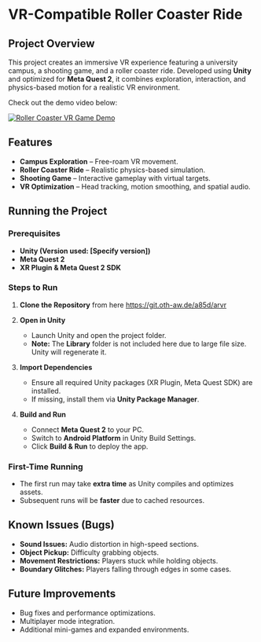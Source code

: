 
# VR-Compatible Roller Coaster Ride

## Project Overview
This project creates an immersive VR experience featuring a university campus, a shooting game, and a roller coaster ride. Developed using **Unity** and optimized for **Meta Quest 2**, it combines exploration, interaction, and physics-based motion for a realistic VR environment.

Check out the demo video below:

[![Roller Coaster VR Game Demo](https://img.youtube.com/vi/OEYSQe4HpW8/maxresdefault.jpg)](https://youtu.be/OEYSQe4HpW8)


## Features
- **Campus Exploration** – Free-roam VR movement.
- **Roller Coaster Ride** – Realistic physics-based simulation.
- **Shooting Game** – Interactive gameplay with virtual targets.
- **VR Optimization** – Head tracking, motion smoothing, and spatial audio.

## Running the Project

### Prerequisites
- **Unity (Version used: [Specify version])**
- **Meta Quest 2**
- **XR Plugin & Meta Quest 2 SDK**

### Steps to Run
1. **Clone the Repository**
   from here https://git.oth-aw.de/a85d/arvr

2. **Open in Unity**
   - Launch Unity and open the project folder.
   - **Note:** The **Library** folder is not included here due to large file size. Unity will regenerate it.

3. **Import Dependencies**
   - Ensure all required Unity packages (XR Plugin, Meta Quest SDK) are installed.
   - If missing, install them via **Unity Package Manager**.

4. **Build and Run**
   - Connect **Meta Quest 2** to your PC.
   - Switch to **Android Platform** in Unity Build Settings.
   - Click **Build & Run** to deploy the app.

### First-Time Running
- The first run may take **extra time** as Unity compiles and optimizes assets.
- Subsequent runs will be **faster** due to cached resources.

## Known Issues (Bugs)
- **Sound Issues:** Audio distortion in high-speed sections.
- **Object Pickup:** Difficulty grabbing objects.
- **Movement Restrictions:** Players stuck while holding objects.
- **Boundary Glitches:** Players falling through edges in some cases.

## Future Improvements
- Bug fixes and performance optimizations.
- Multiplayer mode integration.
- Additional mini-games and expanded environments.
